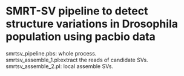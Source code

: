 SMRT-SV pipeline to detect structure variations in Drosophila population using pacbio data
===
smrtsv_pipeline.pbs: whole process.  
smrtsv_assemble_1.pl:extract the reads of candidate SVs.  
smrtsv_assemble_2.pl: local assemble SVs.  
